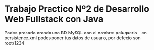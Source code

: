 # Trabajo Practico Nº2 de Desarrollo Web Fullstack con Java
Podes probarlo crando una BD MySQL con el nombre: peluqueria - en persistence.xml podes poner tus datos de usuario, por defecto son root/1234
